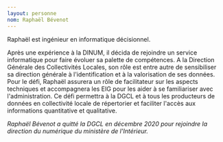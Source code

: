 ```yaml
---
layout: personne
nom: Raphaël Bévenot
---
```

Raphaël est ingénieur en informatique décisionnel.

Après une expérience à la DINUM, il décida de rejoindre un service informatique pour faire évoluer sa palette de compétences. A la Direction Générale des Collectivités Locales, son rôle est entre autre de sensibiliser sa direction générale à l'identification et à la valorisation de ses données. 
Pour le défi, Raphaël assurera un rôle de facilitateur sur les aspects techniques et accompagnera les EIG pour les aider à se familiariser avec l'administration. Ce défi permettra à la DGCL et à tous les producteurs de données en collectivité locale de répertorier et faciliter l'accès aux informations quantitative et qualitative.

*Raphaël Bévenot a quitté la DGCL en décembre 2020 pour rejoindre la direction du numérique du ministère de l'Intérieur.*
